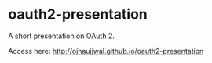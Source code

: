 oauth2-presentation
===================

A short presentation on OAuth 2.

Access here: http://ojhaujjwal.github.io/oauth2-presentation
